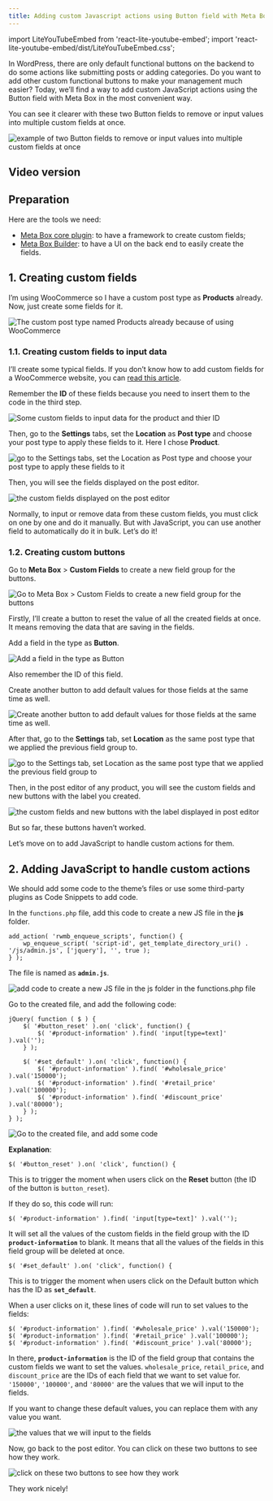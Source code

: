 ```yaml
---
title: Adding custom Javascript actions using Button field with Meta Box
---
```

import LiteYouTubeEmbed from 'react-lite-youtube-embed';
import 'react-lite-youtube-embed/dist/LiteYouTubeEmbed.css';

In WordPress, there are only default functional buttons on the backend to do some actions like submitting posts or adding categories. Do you want to add other custom functional buttons to make your management much easier? Today, we’ll find a way to add custom JavaScript actions using the Button field with Meta Box in the most convenient way.

You can see it clearer with these two Button fields to remove or input values into multiple custom fields at once.

![example of two Button fields to remove or input values into multiple custom fields at once](https://i.imgur.com/HBTBlrd.gif)

## Video version

<LiteYouTubeEmbed id='0PFpPOHf21o' />

## Preparation

Here are the tools we need:
* [Meta Box core plugin](https://wordpress.org/plugins/meta-box/): to have a framework to create custom fields;
* [Meta Box Builder](https://metabox.io/plugins/meta-box-builder/): to have a UI on the back end to easily create the fields.

## 1. Creating custom fields

I’m using WooCommerce so I have a custom post type as **Products** already. Now, just create some fields for it.

![The custom post type named Products already because of using WooCommerce](https://i.imgur.com/4FTod1u.png)

### 1.1. Creating custom fields to input data

I’ll create some typical fields. If you don’t know how to add custom fields for a WooCommerce website, you can [read this article](https://metabox.io/add-custom-fields-for-woocommerce/).

Remember the **ID** of these fields because you need to insert them to the code in the third step.

![Some custom fields to input data for the product and thier ID](https://i.imgur.com/LVRYVf2.png)

Then, go to the **Settings** tabs, set the **Location** as **Post type** and choose your post type to apply these fields to it. Here I chose **Product**.

![go to the Settings tabs, set the Location as Post type and choose your post type to apply these fields to it](https://i.imgur.com/eokKOkQ.png)

Then, you will see the fields displayed on the post editor.

![the custom fields displayed on the post editor](https://i.imgur.com/twxIdC6.png)

Normally, to input or remove data from these custom fields, you must click on one by one and do it manually. But with JavaScript, you can use another field to automatically do it in bulk. Let’s do it!

### 1.2. Creating custom buttons

Go to **Meta Box** > **Custom Fields** to create a new field group for the buttons.

![Go to Meta Box > Custom Fields to create a new field group for the buttons](https://i.imgur.com/0ClxPy3.png)

Firstly, I’ll create a button to reset the value of all the created fields at once. It means removing the data that are saving in the fields.

Add a field in the type as **Button**.

![Add a field in the type as Button](https://i.imgur.com/nERnBW6.png)

Also remember the ID of this field.

Create another button to add default values for those fields at the same time as well.

![Create another button to add default values for those fields at the same time as well.](https://i.imgur.com/mar6dWJ.png)

After that, go to the **Settings** tab, set **Location** as the same post type that we applied the previous field group to.

![go to the Settings tab, set Location as the same post type that we applied the previous field group to](https://i.imgur.com/opXgF9f.png)

Then, in the post editor of any product, you will see the custom fields and new buttons with the label you created.

![the custom fields and new buttons with the label displayed in post editor](https://i.imgur.com/qiOUdlS.png)

But so far, these buttons haven’t worked. 

Let’s move on to add JavaScript to handle custom actions for them.

## 2. Adding JavaScript to handle custom actions

We should add some code to the theme’s files or use some third-party plugins as Code Snippets to add code.

In the `functions.php` file, add this code to create a new JS file in the **js** folder.

```
add_action( 'rwmb_enqueue_scripts', function() {
    wp_enqueue_script( 'script-id', get_template_directory_uri() . '/js/admin.js', ['jquery'], '', true );
} );
```
The file is named as **`admin.js`**.

![add code to create a new JS file in the js folder in the functions.php file](https://i.imgur.com/5pQSbiN.png)

Go to the created file, and add the following code:

```
jQuery( function ( $ ) {
    $( '#button_reset' ).on( 'click', function() {
        $( '#product-information' ).find( 'input[type=text]' ).val('');
    } );

    $( '#set_default' ).on( 'click', function() {
        $( '#product-information' ).find( '#wholesale_price' ).val('150000');
        $( '#product-information' ).find( '#retail_price' ).val('100000');
        $( '#product-information' ).find( '#discount_price' ).val('80000');
    } );
} );
```

![Go to the created file, and add some code](https://i.imgur.com/KofTI05.png)

**Explanation**:

```
$( '#button_reset' ).on( 'click', function() {
```

This is to trigger the moment when users click on the **Reset** button (the ID of the button is `button_reset`).

If they do so, this code will run:

```
$( '#product-information' ).find( 'input[type=text]' ).val('');
```

It will set all the values of the custom fields in the field group with the ID **`product-information`** to blank. It means that all the values of the fields in this field group will be deleted at once.

```
$( '#set_default' ).on( 'click', function() {
```

This is to trigger the moment when users click on the Default button which has the ID as **`set_default`**.

When a user clicks on it, these lines of code will run to set values to the fields:

```
$( '#product-information' ).find( '#wholesale_price' ).val('150000');
$( '#product-information' ).find( '#retail_price' ).val('100000');
$( '#product-information' ).find( '#discount_price' ).val('80000');
```

In there, **`product-information`** is the ID of the field group that contains the custom fields we want to set the values. `wholesale_price`, `retail_price`, and `discount_price` are the IDs of each field that we want to set value for. `'150000'`, `'100000'`, and `'80000'` are the values that we will input to the fields.

If you want to change these default values, you can replace them with any value you want.

![the values that we will input to the fields](https://i.imgur.com/jdJmLQM.png)

Now, go back to the post editor. You can click on these two buttons to see how they work.

![click on these two buttons to see how they work](https://i.imgur.com/HBTBlrd.gif)

They work nicely!

